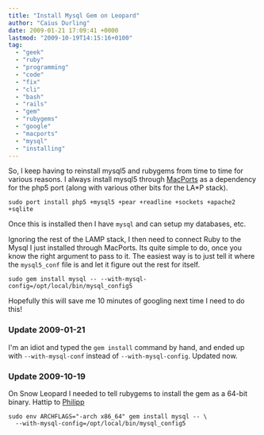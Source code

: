 ```yaml
---
title: "Install Mysql Gem on Leopard"
author: "Caius Durling"
date: 2009-01-21 17:09:41 +0000
lastmod: "2009-10-19T14:15:16+0100"
tag:
  - "geek"
  - "ruby"
  - "programming"
  - "code"
  - "fix"
  - "cli"
  - "bash"
  - "rails"
  - "gem"
  - "rubygems"
  - "google"
  - "macports"
  - "mysql"
  - "installing"
---
```


So, I keep having to reinstall mysql5 and rubygems from time to time for various reasons. I always install mysql5 through [MacPorts][] as a dependency for the php5 port (along with various other bits for the LA*P stack).

[MacPorts]: http://macports.org/

```shell
sudo port install php5 +mysql5 +pear +readline +sockets +apache2 +sqlite
```

Once this is installed then I have `mysql` and can setup my databases, etc.

Ignoring the rest of the LAMP stack, I then need to connect Ruby to the Mysql I just installed through MacPorts. Its quite simple to do, once you know the right argument to pass to it. The easiest way is to just tell it where the `mysql5_conf` file is and let it figure out the rest for itself.

```shell
sudo gem install mysql -- --with-mysql-config=/opt/local/bin/mysql_config5
```

Hopefully this will save me 10 minutes of googling next time I need to do this!

### Update 2009-01-21

I'm an idiot and typed the `gem install` command by hand, and ended up with `--with-mysql-conf` instead of `--with-mysql-config`. Updated now.

### Update 2009-10-19

On Snow Leopard I needed to tell rubygems to install the gem as a 64-bit binary. Hattip to [Philipp](http://www.schmidp.com/2009/06/14/rubyrails-and-mysql-on-snow-leopard-10a380/comment-page-1/)

```shell
sudo env ARCHFLAGS="-arch x86_64" gem install mysql -- \
  --with-mysql-config=/opt/local/bin/mysql_config5
```

